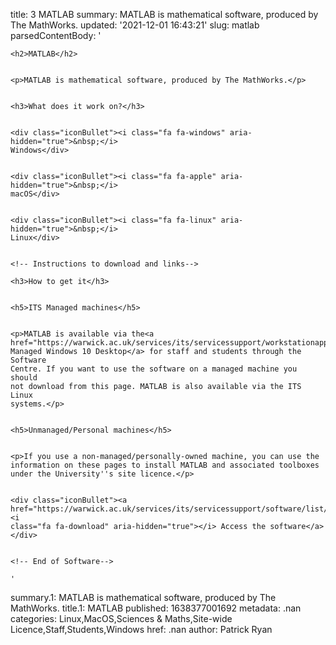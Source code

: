 title: 3 MATLAB
summary: MATLAB is mathematical software, produced by The MathWorks.
updated: '2021-12-01 16:43:21'
slug: matlab
parsedContentBody: '<!-- Title of Software, description and OS that it works
    on-->

    <h2>MATLAB</h2>


    <p>MATLAB is mathematical software, produced by The MathWorks.</p>


    <h3>What does it work on?</h3>


    <div class="iconBullet"><i class="fa fa-windows" aria-hidden="true">&nbsp;</i>
    Windows</div>


    <div class="iconBullet"><i class="fa fa-apple" aria-hidden="true">&nbsp;</i>
    macOS</div>


    <div class="iconBullet"><i class="fa fa-linux" aria-hidden="true">&nbsp;</i>
    Linux</div>


    <!-- Instructions to download and links-->

    <h3>How to get it</h3>


    <h5>ITS Managed machines</h5>


    <p>MATLAB is available via the<a href="https://warwick.ac.uk/services/its/servicessupport/workstationapplcndelivery/managedwindows10desktop/gettingstartedwithmymanagedwindows10desktop/">
    Managed Windows 10 Desktop</a> for staff and students through the Software
    Centre. If you want to use the software on a managed machine you should
    not download from this page. MATLAB is also available via the ITS Linux
    systems.</p>


    <h5>Unmanaged/Personal machines</h5>


    <p>If you use a non-managed/personally-owned machine, you can use the
    information on these pages to install MATLAB and associated toolboxes
    under the University''s site licence.</p>


    <div class="iconBullet"><a href="https://warwick.ac.uk/services/its/servicessupport/software/list/matlab/accessmatlab"><i
    class="fa fa-download" aria-hidden="true"></i> Access the software</a></div>


    <!-- End of Software-->

    '
summary.1: MATLAB is mathematical software, produced by The MathWorks.
title.1: MATLAB
published: 1638377001692
metadata: .nan
categories: Linux,MacOS,Sciences & Maths,Site-wide Licence,Staff,Students,Windows
href: .nan
author: Patrick Ryan
